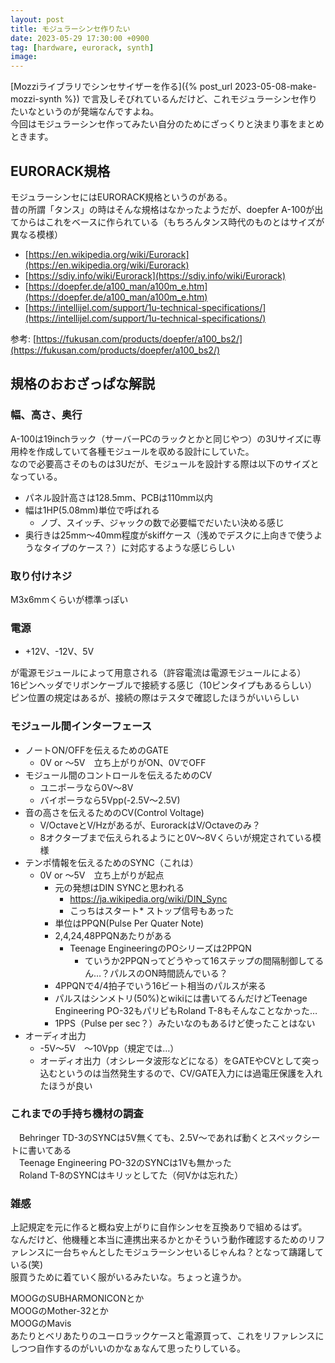 ```yaml
---
layout: post
title: モジュラーシンセ作りたい
date: 2023-05-29 17:30:00 +0900
tag: [hardware, eurorack, synth]
image: 
---
```


[Mozziライブラリでシンセサイザーを作る]({% post_url 2023-05-08-make-mozzi-synth %}) で言及しそびれているんだけど、これモジュラーシンセ作りたいなというのが発端なんですよね。  
今回はモジュラーシンセ作ってみたい自分のためにざっくりと決まり事をまとめときます。  

## EURORACK規格
モジュラーシンセにはEURORACK規格というのがある。  
昔の所謂「タンス」の時はそんな規格はなかったようだが、doepfer A-100が出てからはこれをベースに作られている（もちろんタンス時代のものとはサイズが異なる模様）  

* [https://en.wikipedia.org/wiki/Eurorack](https://en.wikipedia.org/wiki/Eurorack)
* [https://sdiy.info/wiki/Eurorack](https://sdiy.info/wiki/Eurorack)
* [https://doepfer.de/a100_man/a100m_e.htm](https://doepfer.de/a100_man/a100m_e.htm)
* [https://intellijel.com/support/1u-technical-specifications/](https://intellijel.com/support/1u-technical-specifications/)

参考: [https://fukusan.com/products/doepfer/a100_bs2/](https://fukusan.com/products/doepfer/a100_bs2/)

## 規格のおおざっぱな解説

### 幅、高さ、奥行

A-100は19inchラック（サーバーPCのラックとかと同じやつ）の3Uサイズに専用枠を作成していて各種モジュールを収める設計にしていた。  
なので必要高さそのものは3Uだが、モジュールを設計する際は以下のサイズとなっている。  

* パネル設計高さは128.5mm、PCBは110mm以内
* 幅は1HP(5.08mm)単位で呼ばれる
  * ノブ、スイッチ、ジャックの数で必要幅でだいたい決める感じ
* 奥行きは25mm～40mm程度がskiffケース（浅めでデスクに上向きで使うようなタイプのケース？）に対応するような感じらしい

### 取り付けネジ

M3x6mmくらいが標準っぽい

### 電源

* +12V、-12V、5V

が電源モジュールによって用意される（許容電流は電源モジュールによる）  
16ピンヘッダでリボンケーブルで接続する感じ（10ピンタイプもあるらしい）  
ピン位置の規定はあるが、接続の際はテスタで確認したほうがいいらしい  

### モジュール間インターフェース

* ノートON/OFFを伝えるためのGATE  
	* 0V or ～5V　立ち上がりがON、0VでOFF  
* モジュール間のコントロールを伝えるためのCV  
	* ユニポーラなら0V～8V 
	* バイポーラなら5Vpp(-2.5V～2.5V)
* 音の高さを伝えるためのCV(Control Voltage)  
	* V/OctaveとV/Hzがあるが、EurorackはV/Octaveのみ？  
	* 8オクターブまで伝えられるようにと0V～8Vくらいが規定されている模様  
* テンポ情報を伝えるためのSYNC（これは）  
	* 0V or ～5V　立ち上がりが起点  
		* 元の発想はDIN SYNCと思われる  
			* [https://ja.wikipedia.org/wiki/DIN_Sync  ](https://ja.wikipedia.org/wiki/DIN_Sync  )
			* こっちはスタート* ストップ信号もあった  
		* 単位はPPQN(Pulse Per Quater Note)  
		* 2,4,24,48PPQNあたりがある  
			* Teenage EngineeringのPOシリーズは2PPQN  
				* ていうか2PPQNってどうやって16ステップの間隔制御してるん…？パルスのON時間読んでいる？  
		* 4PPQNで4/4拍子でいう16ビート相当のパルスが来る  
		* パルスはシンメトリ(50%)とwikiには書いてるんだけどTeenage Engineering PO-32もパリピもRoland T-8もそんなことなかった…  
		* 1PPS（Pulse per sec？）みたいなのもあるけど使ったことはない  
* オーディオ出力  
	* -5V～5V　～10Vpp（規定では…）  
	* オーディオ出力（オシレータ波形などになる）をGATEやCVとして突っ込むというのは当然発生するので、CV/GATE入力には過電圧保護を入れたほうが良い  

### これまでの手持ち機材の調査
　Behringer TD-3のSYNCは5V無くても、2.5V～であれば動くとスペックシートに書いてある  
　Teenage Engineering PO-32のSYNCは1Vも無かった  
　Roland T-8のSYNCはキリッとしてた（何Vかは忘れた）  

### 雑感
上記規定を元に作ると概ね安上がりに自作シンセを互換ありで組めるはず。  
なんだけど、他機種と本当に連携出来るかとかそういう動作確認するためのリファレンスに一台ちゃんとしたモジュラーシンセいるじゃんね？となって躊躇している(笑)  
服買うために着ていく服がいるみたいな。ちょっと違うか。  

MOOGのSUBHARMONICONとか  
MOOGのMother-32とか  
MOOGのMavis  
あたりとベリあたりのユーロラックケースと電源買って、これをリファレンスにしつつ自作するのがいいのかなぁなんて思ったりしている。  
